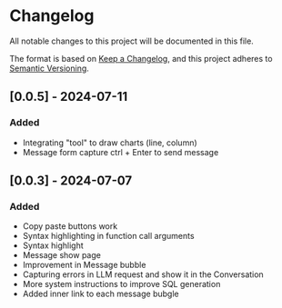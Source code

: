 # Changelog

All notable changes to this project will be documented in this file.

The format is based on [Keep a Changelog](https://keepachangelog.com/en/1.1.0/),
and this project adheres to [Semantic Versioning](https://semver.org/spec/v2.0.0.html).

## [0.0.5] - 2024-07-11

### Added

- Integrating "tool" to draw charts (line, column)
- Message form capture ctrl + Enter to send message


## [0.0.3] - 2024-07-07

### Added

- Copy paste buttons work
- Syntax highlighting in function call arguments
- Syntax highlight
- Message show page
- Improvement in Message bubble
- Capturing errors in LLM request and show it in the Conversation
- More system instructions to improve SQL generation
- Added inner link to each message bubgle
